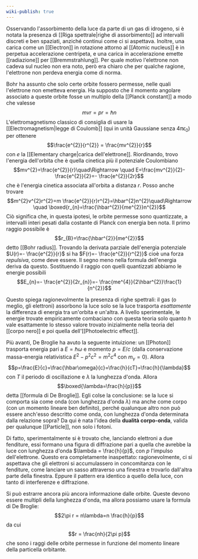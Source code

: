 ```yaml
---
wiki-publish: true
---
```

Osservando l'assorbimento della luce da parte di un gas di idrogeno, si è notata la presenza di [[Riga spettrale|righe di assorbimento]] ad intervalli discreti e ben spaziati, anziché continui come ci si aspettava. Inoltre, una carica come un [[Electron]] in rotazione attorno al [[Atomic nucleus]] è in perpetua accelerazione centripeta, e una carica in accelerazione emette [[radiazione]] per [[Bremmstrahlung]]. Per quale motivo l'elettrone non cadeva sul nucleo non era noto, però era chiaro che per qualche ragione, l'elettrone non perdeva energia come di norma.

Bohr ha assunto che solo certe orbite fossero permesse, nelle quali l'elettrone non emetteva energia. Ha supposto che il momento angolare associato a queste orbite fosse un multiplo della [[Planck constant]] a modo che valesse
$$mvr=pr=\hbar n$$
L'elettromagnetismo classico di consiglia di usare la [[Electromagnetism|legge di Coulomb]] (qui in unità Gaussiane senza $4\pi \epsilon_{0}$) per ottenere
$$\frac{e^{2}}{r^{2}} = \frac{mv^{2}}{r}$$
con $e$ la [[Elementary charge|carica dell'elettrone]]. Riordinando, trovo l'energia dell'orbita che è quella cinetica più il potenziale Coulombiano
$$mv^{2}=\frac{e^{2}}{r}\quad\Rightarrow \quad E=\frac{mv^{2}}{2}- \frac{e^{2}}{2}=- \frac{e^{2}}{2r}$$
che è l'energia cinetica associata all'orbita a distanza $r$. Posso anche trovare
$$m^{2}v^{2}r^{2}=m \frac{e^{2}}{r}r^{2}=\hbar^{2}n^{2}\quad\Rightarrow \quad \boxed{r_{n}=\frac{\hbar^{2}}{me^{2}}n^{2}}$$
Ciò significa che, in questa ipotesi, le orbite permesse sono quantizzate, a intervalli interi pesati dalla costante di Planck con energia ben nota. Il primo raggio possibile è
$$r_{B}=\frac{\hbar^{2}}{me^{2}}$$
detto [[Bohr radius]]. Trovando la derivata parziale dell'energia potenziale $U(r)=- \frac{e^{2}}{r}$ si ha $F(r)=- \frac{e^{2}}{r^{2}}$ cioè una forza *repulsiva*, come deve essere. Il segno meno nella formula dell'energia deriva da questo. Sostituendo il raggio con quelli quantizzati abbiamo le energie possibili
$$E_{n}=- \frac{e^{2}}{2r_{n}}=- \frac{me^{4}}{2\hbar^{2}}\frac{1}{n^{2}}$$

Questo spiega ragionevolmente la presenza di righe spettrali: il gas (o meglio, gli elettroni) assorbono la luce solo se la luce trasporta *esattamente* la differenza di energia tra un'orbita e un'altra. A livello sperimentale, le energie trovate empiricamente combaciano con questa teoria solo quanto $h$ vale esattamente lo stesso valore trovato inizialmente nella teoria del [[corpo nero]] e poi quella dell'[[Photoelectric effect]].

Più avanti, De Broglie ha avuto la seguente intuizione: un [[Photon]] trasporta energia pari a $E=\hbar \omega$ e momento $p=E/c$ (dalla conservazione massa-energia relativistica $E^{2}-p^{2}c^{2}=m^{2}c^{4}$ con $m_{\gamma}=0$). Allora
$$p=\frac{E}{c}=\frac{\hbar\omega}{c}=\frac{h}{cT}=\frac{h}{\lambda}$$
con $T$ il periodo di oscillazione e $\lambda$ la lunghezza d'onda. Allora
$$\boxed{\lambda=\frac{h}{p}}$$
detta [[formula di De Broglie]]. Egli colse la conclusione: se la luce si comporta sia come onda (con lunghezza d'onda $\lambda$) ma anche come corpo (con un momento lineare ben definito), perché qualunque altro non può essere anch'esso descritto come onda, con lunghezza d'onda determinata dalla relazione sopra? Da qui è nata l'idea della **dualità corpo-onda**, valida per qualunque [[Particle]], non solo i fotoni.

Di fatto, sperimentalmente si è trovato che, lanciando elettroni a due fenditure, essi formano una figura di diffrazione pari a quella che avrebbe la luce con lunghezza d'onda $\lambda = \frac{h}{p}$, con $p$ l'impulso dell'elettrone. Questo era completamente inaspettato: ragionevolmente, ci si aspettava che gli elettroni si accumulassero in concomitanza con le fenditure, come lanciare un sasso attraverso una finestra e trovarlo dall'altra parte della finestra. Eppure il pattern era identico a quello della luce, con tanto di interferenze e diffrazione.

Si può estrarre ancora più ancora informazione dalle orbite. Queste devono essere multipli della lunghezza d'onda, ma allora possiamo usare la formula di De Broglie:
$$2\pi r = n\lambda=n \frac{h}{p}$$
da cui
$$r = \frac{nh}{2\pi p}$$
che sono i raggi delle orbite permesse in funzione del momento lineare della particella orbitante.